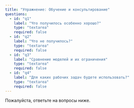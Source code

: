 ```yaml
---
title: "Упражнение: Обучение и консультирование"
questions:
  - id: "q1"
    label: "Что получилось особенно хорошо?"
    type: "textarea"
    required: false
  - id: "q2"
    label: "Что не получилось?"
    type: "textarea"
    required: false
  - id: "q3"
    label: "Сравнение моделей и их ограничения"
    type: "textarea"
    required: false
  - id: "q4"
    label: "Для каких рабочих задач будете использовать?"
    type: "textarea"
    required: false
---
```


Пожалуйста, ответьте на вопросы ниже.
